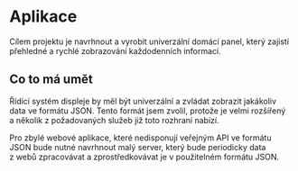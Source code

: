 # Aplikace

Cílem projektu je navrhnout a&nbsp;vyrobit univerzální domácí panel, který zajistí přehledné a&nbsp;rychlé zobrazování každodenních informací.

## Co to má umět

Řídící systém displeje by měl být univerzální a&nbsp;zvládat zobrazit jakákoliv data ve formátu JSON. Tento formát jsem zvolil, protože je velmi rozšířený a&nbsp;několik z&nbsp;požadovaných služeb již toto rozhraní nabízí.

Pro zbylé webové aplikace, které nedisponují veřejným API ve formátu JSON bude nutné navrhnout malý server, který bude periodicky data z&nbsp;webů zpracovávat a&nbsp;zprostředkovávat je v&nbsp;použitelném formátu JSON.